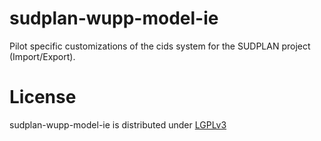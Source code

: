 sudplan-wupp-model-ie
=====================

Pilot specific customizations of the cids system for the SUDPLAN project (Import/Export).

License
=======

sudplan-wupp-model-ie is distributed under [LGPLv3](https://github.com/cismet/sudplan-wupp-model-ie/blob/dev/LICENSE)
